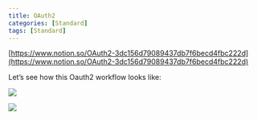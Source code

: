 ```yaml
---
title: OAuth2
categories: [Standard]
tags: [Standard]
---
```


[https://www.notion.so/OAuth2-3dc156d79089437db7f6becd4fbc222d](https://www.notion.so/OAuth2-3dc156d79089437db7f6becd4fbc222d)


Let’s see how this Oauth2 workflow looks like:


![](https://prod-files-secure.s3.us-west-2.amazonaws.com/9960fb2a-b75e-4bea-a8f9-b00925db1215/3bce41e0-99e8-4ebd-9701-e2bc9cbb79a2/Untitled.png?X-Amz-Algorithm=AWS4-HMAC-SHA256&X-Amz-Content-Sha256=UNSIGNED-PAYLOAD&X-Amz-Credential=ASIAZI2LB466VIF7YECG%2F20250907%2Fus-west-2%2Fs3%2Faws4_request&X-Amz-Date=20250907T202130Z&X-Amz-Expires=3600&X-Amz-Security-Token=IQoJb3JpZ2luX2VjEEIaCXVzLXdlc3QtMiJIMEYCIQDccXN9wG9reHqGNVj69lJ1BhwJ0poU95mMQR4EFB%2F3tgIhAOve%2FhhzrVxqsIl%2BTeqtEDR8oFi0ZMjXw4WBH%2B5Mn479KogECKv%2F%2F%2F%2F%2F%2F%2F%2F%2F%2FwEQABoMNjM3NDIzMTgzODA1IgwqZys9u8g%2BYuczofEq3AMcb%2BonuAWfAYFEeg7hx8xbC7J6ErBpqb92qfpsAA0NoKAPW29RSPy583LZDaFOtwlaME7JVvZvHPi%2FkokgHZCtpT62RlKKuO1MqvNPCO%2B6GV8VqrC2DmL4JHOs5hPXQzbQS%2FvImqLjwd8JXsZlyrjRgi70sY2roNO8T2hWENU%2FkdOhmii39CcjutgzpMLw%2FAltNZE129DjYAlDu%2FtHpDqpCeiSO8KJn2jalmNRElJXbPuWGQpSZ2DmK299NghALABunzxF2VdcL5v4wyw%2FQbdFYaQFTrVXVwBRI8Vmp%2BwzKF2J6L1waar8Vj5uWwbHRXNB%2FLxIa04Ng2fYDJoNTSs6QT8nTJNKwl%2B20yXIvpi8QWftYnrkiUaHM0owtinAmp4txWjr0SWpXRTzhG7EMbsjZrDB91Q2da0Nr4yOhJojlMudxru2gP8faTuDpJy6F%2FG9sJ8wS3FuZZE6fad7iOjJ3D%2FK7GydiaI74GuJs%2FCMJ0%2FyVHnIlLA7%2BOp2%2B5WrjP14Gl77qyOtm360kPF2wWoCaMjApBiwQiy8mLDIbif4q2WmvHvcFWphQAzJteEivG6lWKPrE6PquXAfJwIO8Q8H3e1%2Fqptat8SkgFqHL23%2FJyP5aE%2Fs5DfyI12QJjCUlvfFBjqkAeEpLHH8NU7lmfHA9BjEpJ4b2H1mQbCk4nezWwqptg3zsqTWSRN1I0qw5UfBqI6TiE0u35mNCVFERURdN3m7znArTvTiYZnEw%2BbC5Y9BdQEHAsDLWkdxqOGdPI1kxWUz9jTS%2BcNyhosvlxNQzzWfOL7hyf6UgQW93TnXxkaJsliZEzuNZlfu2ULKYMWRJna1e0ONL0OmAv0OIMiWVxw5Lc%2BTrwal&X-Amz-Signature=8b87fe7d702b017cf8e609c5a310760c88053734a6bd991f19c77361b9c3f183&X-Amz-SignedHeaders=host&x-amz-checksum-mode=ENABLED&x-id=GetObject)


![](https://prod-files-secure.s3.us-west-2.amazonaws.com/9960fb2a-b75e-4bea-a8f9-b00925db1215/27d32b66-de43-41de-80f7-7edb81d1190f/Untitled.png?X-Amz-Algorithm=AWS4-HMAC-SHA256&X-Amz-Content-Sha256=UNSIGNED-PAYLOAD&X-Amz-Credential=ASIAZI2LB466VIF7YECG%2F20250907%2Fus-west-2%2Fs3%2Faws4_request&X-Amz-Date=20250907T202130Z&X-Amz-Expires=3600&X-Amz-Security-Token=IQoJb3JpZ2luX2VjEEIaCXVzLXdlc3QtMiJIMEYCIQDccXN9wG9reHqGNVj69lJ1BhwJ0poU95mMQR4EFB%2F3tgIhAOve%2FhhzrVxqsIl%2BTeqtEDR8oFi0ZMjXw4WBH%2B5Mn479KogECKv%2F%2F%2F%2F%2F%2F%2F%2F%2F%2FwEQABoMNjM3NDIzMTgzODA1IgwqZys9u8g%2BYuczofEq3AMcb%2BonuAWfAYFEeg7hx8xbC7J6ErBpqb92qfpsAA0NoKAPW29RSPy583LZDaFOtwlaME7JVvZvHPi%2FkokgHZCtpT62RlKKuO1MqvNPCO%2B6GV8VqrC2DmL4JHOs5hPXQzbQS%2FvImqLjwd8JXsZlyrjRgi70sY2roNO8T2hWENU%2FkdOhmii39CcjutgzpMLw%2FAltNZE129DjYAlDu%2FtHpDqpCeiSO8KJn2jalmNRElJXbPuWGQpSZ2DmK299NghALABunzxF2VdcL5v4wyw%2FQbdFYaQFTrVXVwBRI8Vmp%2BwzKF2J6L1waar8Vj5uWwbHRXNB%2FLxIa04Ng2fYDJoNTSs6QT8nTJNKwl%2B20yXIvpi8QWftYnrkiUaHM0owtinAmp4txWjr0SWpXRTzhG7EMbsjZrDB91Q2da0Nr4yOhJojlMudxru2gP8faTuDpJy6F%2FG9sJ8wS3FuZZE6fad7iOjJ3D%2FK7GydiaI74GuJs%2FCMJ0%2FyVHnIlLA7%2BOp2%2B5WrjP14Gl77qyOtm360kPF2wWoCaMjApBiwQiy8mLDIbif4q2WmvHvcFWphQAzJteEivG6lWKPrE6PquXAfJwIO8Q8H3e1%2Fqptat8SkgFqHL23%2FJyP5aE%2Fs5DfyI12QJjCUlvfFBjqkAeEpLHH8NU7lmfHA9BjEpJ4b2H1mQbCk4nezWwqptg3zsqTWSRN1I0qw5UfBqI6TiE0u35mNCVFERURdN3m7znArTvTiYZnEw%2BbC5Y9BdQEHAsDLWkdxqOGdPI1kxWUz9jTS%2BcNyhosvlxNQzzWfOL7hyf6UgQW93TnXxkaJsliZEzuNZlfu2ULKYMWRJna1e0ONL0OmAv0OIMiWVxw5Lc%2BTrwal&X-Amz-Signature=657a81325b4f4baa5cab5261b581d01ccf2f6330ae114eb8de2a9fb4c0f70143&X-Amz-SignedHeaders=host&x-amz-checksum-mode=ENABLED&x-id=GetObject)

